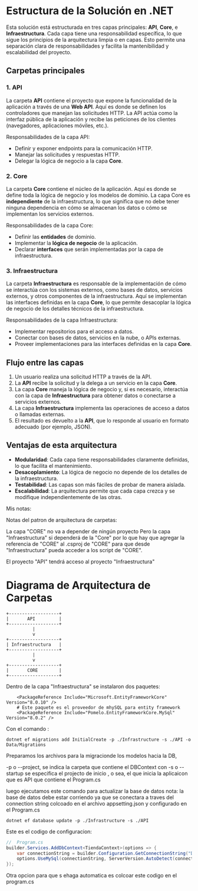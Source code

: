 # Estructura de la Solución en .NET

Esta solución está estructurada en tres capas principales: **API**, **Core**, e **Infraestructura**. Cada capa tiene una responsabilidad específica, lo que sigue los principios de la arquitectura limpia o en capas. Esto permite una separación clara de responsabilidades y facilita la mantenibilidad y escalabilidad del proyecto.

## Carpetas principales

### 1. API

La carpeta **API** contiene el proyecto que expone la funcionalidad de la aplicación a través de una **Web API**. Aquí es donde se definen los controladores que manejan las solicitudes HTTP. La API actúa como la interfaz pública de la aplicación y recibe las peticiones de los clientes (navegadores, aplicaciones móviles, etc.).

Responsabilidades de la capa API:

- Definir y exponer endpoints para la comunicación HTTP.
- Manejar las solicitudes y respuestas HTTP.
- Delegar la lógica de negocio a la capa **Core**.

### 2. Core

La carpeta **Core** contiene el núcleo de la aplicación. Aquí es donde se define toda la lógica de negocio y los modelos de dominio. La capa Core es **independiente** de la infraestructura, lo que significa que no debe tener ninguna dependencia en cómo se almacenan los datos o cómo se implementan los servicios externos.

Responsabilidades de la capa Core:

- Definir las **entidades** de dominio.
- Implementar la **lógica de negocio** de la aplicación.
- Declarar **interfaces** que serán implementadas por la capa de infraestructura.

### 3. Infraestructura

La carpeta **Infraestructura** es responsable de la implementación de cómo se interactúa con los sistemas externos, como bases de datos, servicios externos, y otros componentes de la infraestructura. Aquí se implementan las interfaces definidas en la capa **Core**, lo que permite desacoplar la lógica de negocio de los detalles técnicos de la infraestructura.

Responsabilidades de la capa Infraestructura:

- Implementar repositorios para el acceso a datos.
- Conectar con bases de datos, servicios en la nube, o APIs externas.
- Proveer implementaciones para las interfaces definidas en la capa **Core**.

## Flujo entre las capas

1. Un usuario realiza una solicitud HTTP a través de la API.
2. La **API** recibe la solicitud y la delega a un servicio en la capa **Core**.
3. La capa **Core** maneja la lógica de negocio y, si es necesario, interactúa con la capa de **Infraestructura** para obtener datos o conectarse a servicios externos.
4. La capa **Infraestructura** implementa las operaciones de acceso a datos o llamadas externas.
5. El resultado es devuelto a la **API**, que lo responde al usuario en formato adecuado (por ejemplo, JSON).

## Ventajas de esta arquitectura

- **Modularidad**: Cada capa tiene responsabilidades claramente definidas, lo que facilita el mantenimiento.
- **Desacoplamiento**: La lógica de negocio no depende de los detalles de la infraestructura.
- **Testabilidad**: Las capas son más fáciles de probar de manera aislada.
- **Escalabilidad**: La arquitectura permite que cada capa crezca y se modifique independientemente de las otras.


Mis notas:

Notas del patron de arquitectura de carpetas:

La capa "CORE" no va a depender de ningún proyecto
Pero la capa "Infraestructura" si dependerá de la "Core" por lo que hay que agregar la referencia de "CORE" al .csproj de "CORE" para que desde "Infraestructura" pueda acceder a los script de "CORE".

El proyecto "API" tendrá acceso al proyecto "Infraestructura"

# Diagrama de Arquitectura de Carpetas

```plaintext
+-------------------+
|       API         |
+-------------------+
          |
          v
+-------------------+
| Infraestructura   |
+-------------------+
          |
          v
+-------------------+
|       CORE        |
+-------------------+
```

Dentro de la capa "Infraestructura"  se instalaron dos paquetes:
```shell
    <PackageReference Include="Microsoft.EntityFrameworkCore" Version="8.0.10" />
    # Este paquete es el proveedor de mhySQL para entity framework
    <PackageReference Include="Pomelo.EntityFrameworkCore.MySql" Version="8.0.2" />
```


Con el comando :
```shell
dotnet ef migrations add InitialCreate -p ./Infrastructure -s ./API -o Data/Migrations
 ```
Preparamos los archivos para la migracionde los modelos hacia la DB,

-p o --project, se indica la carpeta que contiene el DBContext
con -s o --startup se especifica el projecto de inicio , o sea, el que inicia la aplicaicon que es API que contiene el Program.cs

luego ejecutamos este comando para actualizar la base de datos
nota: la base de datos debe estar corriendo ya que se conectara a traves del connection string colcoado en el archivo appsetting.json y configurado en el Program.cs

```shell
dotnet ef database update -p ./Infrastructure -s ./API
```

Este es el codigo de configuracion:

```csharp
//  Program.cs
builder.Services.AddDbContext<TiendaContext>(options => {
    var connectionString = builder.Configuration.GetConnectionString("DefaultConnection");
    options.UseMySql(connectionString, ServerVersion.AutoDetect(connectionString));
});
```

Otra opcion para que s ehaga automatica es colcoar este codigo en el program.cs

```csharp

```
